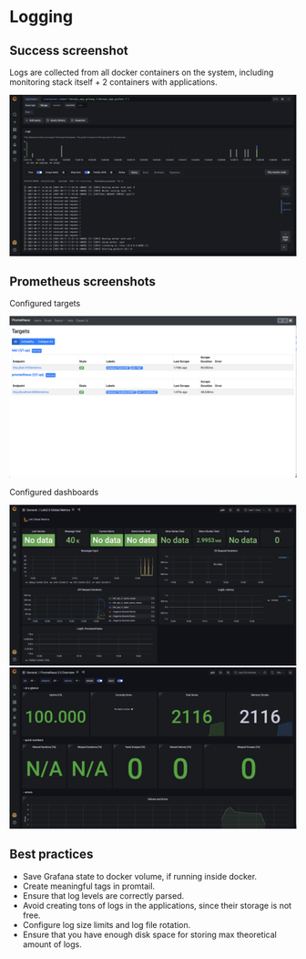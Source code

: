 # Logging

## Success screenshot

Logs are collected from all docker containers on the system,
including monitoring stack itself + 2 containers with applications.

![](./screenshots/success.png)

## Prometheus screenshots

Configured targets

![](./screenshots/targets.png)

Configured dashboards

![](./screenshots/loki.png)
![](./screenshots/prometheus.png)

## Best practices

- Save Grafana state to docker volume, if running inside docker.
- Create meaningful tags in promtail.
- Ensure that log levels are correctly parsed.
- Avoid creating tons of logs in the applications, since their storage is not free.
- Configure log size limits and log file rotation.
- Ensure that you have enough disk space for storing max theoretical amount of logs.
